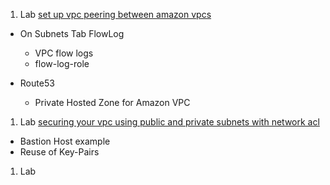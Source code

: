 1. Lab [set up vpc peering between amazon vpcs](https://cloudacademy.com/amazon-web-services/labs/set-up-vpc-peering-between-amazon-vpcs-99/)
* On Subnets Tab FlowLog
  - VPC flow logs
  - flow-log-role 

* Route53
  - Private Hosted Zone for Amazon VPC
   
1. Lab [securing your vpc using public and private subnets with network acl](https://cloudacademy.com/amazon-web-services/labs/securing-your-vpc-using-public-and-private-subnets-with-network-acl-27/)

* Bastion Host example
* Reuse of Key-Pairs

1. Lab []()

